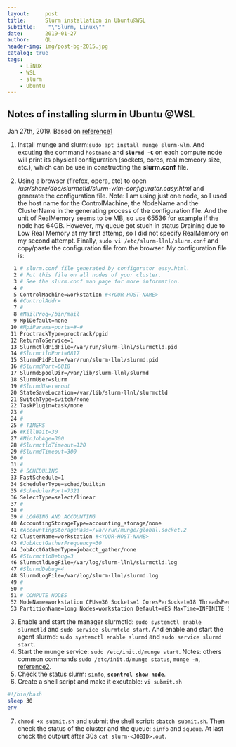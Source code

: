 ```yaml
---
layout:     post
title:      Slurm installation in Ubuntu@WSL
subtitle:    "\"Slurm, Linux\""
date:       2019-01-27
author:     QL
header-img: img/post-bg-2015.jpg
catalog: true
tags:
    - LiNUX
    - WSL
    - slurm
    - Ubuntu
---
```

## Notes of installing slurm in Ubuntu @WSL

Jan 27th, 2019. Based on [reference1](https://ubuntuforums.org/showthread.php?t=2404746)
1. Install munge and slurm:```sudo apt install munge slurm-wlm```. And excuting the command ```hostname``` and **```slurmd -C```** on each compute node will print its physical configuration (sockets, cores, real memeory size, etc.), which can be use in constructing the **slurm.conf** file.

2. Using a browser (firefox, opera, etc) to open */usr/share/doc/slurmctld/slurm-wlm-configurator.easy.html* and generate the configuration file. Note: I am using just one node, so I used the host name for the ControlMachine, the NodeName and the ClusterName in the generating process of the configuration file. And the unit of RealMemory seems to be MB, so use 65536 for example if the node has 64GB. However, my queue got stuch in status Draining due to Low Real Memory at my first attemp, so I did not specify RealMemory on my second attempt. Finally, ```sudo vi /etc/slurm-llnl/slurm.conf``` and copy/paste the configuration file from the browser. My configuration file is:
```bash
  1 # slurm.conf file generated by configurator easy.html.
  2 # Put this file on all nodes of your cluster.
  3 # See the slurm.conf man page for more information.
  4 #
  5 ControlMachine=workstation #<YOUR-HOST-NAME>
  6 #ControlAddr=
  7 #
  8 #MailProg=/bin/mail
  9 MpiDefault=none
 10 #MpiParams=ports=#-#
 11 ProctrackType=proctrack/pgid
 12 ReturnToService=1
 13 SlurmctldPidFile=/var/run/slurm-llnl/slurmctld.pid
 14 #SlurmctldPort=6817
 15 SlurmdPidFile=/var/run/slurm-llnl/slurmd.pid
 16 #SlurmdPort=6818
 17 SlurmdSpoolDir=/var/lib/slurm-llnl/slurmd
 18 SlurmUser=slurm
 19 #SlurmdUser=root
 20 StateSaveLocation=/var/lib/slurm-llnl/slurmctld
 21 SwitchType=switch/none
 22 TaskPlugin=task/none
 23 #
 24 #
 25 # TIMERS
 26 #KillWait=30
 27 #MinJobAge=300
 28 #SlurmctldTimeout=120
 29 #SlurmdTimeout=300
 30 #
 31 #
 32 # SCHEDULING
 33 FastSchedule=1
 34 SchedulerType=sched/builtin
 35 #SchedulerPort=7321
 36 SelectType=select/linear
 37 #
 38 #
 39 # LOGGING AND ACCOUNTING
 40 AccountingStorageType=accounting_storage/none
 41 #AccountingStoragePass=/var/run/munge/global.socket.2
 42 ClusterName=workstation #<YOUR-HOST-NAME>
 43 #JobAcctGatherFrequency=30
 44 JobAcctGatherType=jobacct_gather/none
 45 #SlurmctldDebug=3
 46 SlurmctldLogFile=/var/log/slurm-llnl/slurmctld.log
 47 #SlurmdDebug=4
 48 SlurmdLogFile=/var/log/slurm-llnl/slurmd.log
 49 #
 50 #
 51 # COMPUTE NODES
 52 NodeName=workstation CPUs=36 Sockets=1 CoresPerSocket=18 ThreadsPerCore=2 State=UNKNOWN
 53 PartitionName=long Nodes=workstation Default=YES MaxTime=INFINITE State=UP
```
3. Enable and start the manager slurmctld: ```sudo systemctl enable slurmctld``` and ```sudo service slurmtcld start```. And enable and start the agent slurmd: ```sudo systemctl enable slurmd``` and ```sudo service slurmd start```.
4. Start the munge service: ```sudo /etc/init.d/munge start```. Notes: others common commands ```sudo /etc/init.d/munge status```, ```munge -n```, [reference2](https://github.com/dun/munge/issues/38).
5. Check the status slurm: ```sinfo```, **```scontrol show node```**.
6. Create a shell script and make it excutable: ```vi submit.sh```
```bash
#!/bin/bash
sleep 30
env
```
7. ```chmod +x submit.sh``` and submit the shell script: ```sbatch submit.sh```. Then check the status of the cluster and the queue: ```sinfo``` and ```squeue```. At last check the outpurt after 30s ```cat slurm-<JOBID>.out```.

